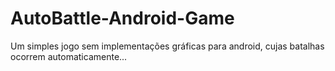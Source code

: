 # AutoBattle-Android-Game
Um simples jogo sem implementações gráficas para android, cujas batalhas ocorrem automaticamente...
